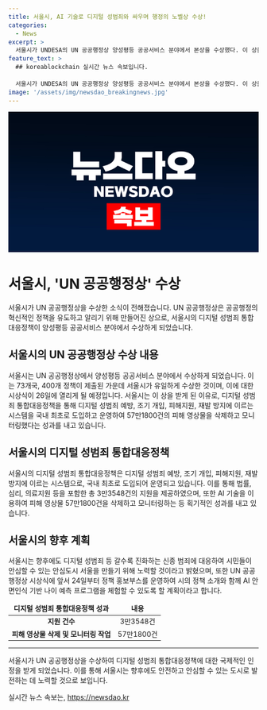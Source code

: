 ```yaml
---
title: 서울시, AI 기술로 디지털 성범죄와 싸우며 행정의 노벨상 수상!
categories:
  - News
excerpt: >
  서울시가 UNDESA의 UN 공공행정상 양성평등 공공서비스 분야에서 본상을 수상했다. 이 상을 받게 된 것은 디지털 성범죄 통합대응정책으로, 피해자 지원 및 디지털 성범죄 예방과 관련 AI 기술 도입으로 주목받고 있다. 서울시는 이를 통해 방대한 양의 피해 영상 삭제 및 모니터링을 진행했으며, 지원 시스템을 구축하여 피해자에게 원스톱 지원을 제공하고 있다. 또한 아동ㆍ청소년 디지털 성범죄에 대한 특별한 관심을 보이고 있으며, 이를 통해 안전한 도시 서울을 만들기 위한 노력을 다짐했다.
feature_text: >
  ## koreablockchain 실시간 뉴스 속보입니다.

  서울시가 UNDESA의 UN 공공행정상 양성평등 공공서비스 분야에서 본상을 수상했다. 이 상을 받게 된 것은 디지털 성범죄 통합대응정책으로, 피해자 지원 및 디지털 성범죄 예방과 관련 AI 기술 도입으로 주목받고 있다. 서울시는 이를 통해 방대한 양의 피해 영상 삭제 및 모니터링을 진행했으며, 지원 시스템을 구축하여 피해자에게 원스톱 지원을 제공하고 있다. 또한 아동ㆍ청소년 디지털 성범죄에 대한 특별한 관심을 보이고 있으며, 이를 통해 안전한 도시 서울을 만들기 위한 노력을 다짐했다.
image: '/assets/img/newsdao_breakingnews.jpg'
---
```


<p><img src="/assets/img/newsdao_breakingnews.jpg" alt="koreablockchain 속보" /></p>

<h1 data-ke-size="size26">서울시, 'UN 공공행정상' 수상</h1>

<p data-ke-size="size16">서울시가 UN 공공행정상을 수상한 소식이 전해졌습니다. UN 공공행정상은 공공행정의 혁신적인 정책을 유도하고 알리기 위해 만들어진 상으로, 서울시의 디지털 성범죄 통합대응정책이 양성평등 공공서비스 분야에서 수상하게 되었습니다.</p>

<h2 data-ke-size="size24">서울시의 UN 공공행정상 수상 내용</h2>

<p data-ke-size="size16">서울시는 UN 공공행정상에서 양성평등 공공서비스 분야에서 수상하게 되었습니다. 이는 73개국, 400개 정책이 제출된 가운데 서울시가 유일하게 수상한 것이며, 이에 대한 시상식이 26일에 열리게 될 예정입니다. 서울시는 이 상을 받게 된 이유로, 디지털 성범죄 통합대응정책을 통해 디지털 성범죄 예방, 조기 개입, 피해지원, 재발 방지에 이르는 시스템을 국내 최초로 도입하고 운영하여 57만1800건의 피해 영상물을 삭제하고 모니터링했다는 성과를 내고 있습니다.</p>

<h2 data-ke-size="size24">서울시의 디지털 성범죄 통합대응정책</h2>

<p data-ke-size="size16">서울시의 디지털 성범죄 통합대응정책은 디지털 성범죄 예방, 조기 개입, 피해지원, 재발 방지에 이르는 시스템으로, 국내 최초로 도입되어 운영되고 있습니다. 이를 통해 법률, 심리, 의료지원 등을 포함한 총 3만3548건의 지원을 제공하였으며, 또한 AI 기술을 이용하여 피해 영상물 57만1800건을 삭제하고 모니터링하는 등 획기적인 성과를 내고 있습니다.</p>

<h2 data-ke-size="size24">서울시의 향후 계획</h2>

<p data-ke-size="size16">서울시는 향후에도 디지털 성범죄 등 갈수록 진화하는 신종 범죄에 대응하여 시민들이 안심할 수 있는 안심도시 서울을 만들기 위해 노력할 것이라고 밝혔으며, 또한 UN 공공행정상 시상식에 앞서 24일부터 정책 홍보부스를 운영하여 시의 정책 소개와 함께 AI 안면인식 기반 나이 예측 프로그램을 체험할 수 있도록 할 계획이라고 합니다.</p>

<table>
<thead>
<tr>
<td style="text-align: center; height: 17px;"><b>디지털 성범죄 통합대응정책 성과</b></td>
<td style="text-align: center; height: 17px;"><b>내용</b></td>
</tr>
</thead>
<tbody>
<tr>
<td style="text-align: center; height: 17px;"><b>지원 건수</b></td>
<td style="text-align: center; height: 17px;">3만3548건</td>
</tr>
<tr>
<td style="text-align: center; height: 17px;"><b>피해 영상물 삭제 및 모니터링 작업</b></td>
<td style="text-align: center; height: 17px;">57만1800건</td>
</tr>
</tbody>
</table>

<hr>

<p data-ke-size="size16">서울시가 UN 공공행정상을 수상하여 디지털 성범죄 통합대응정책에 대한 국제적인 인정을 받게 되었습니다. 이를 통해 서울시는 향후에도 안전하고 안심할 수 있는 도시로 발전하는 데 노력할 것으로 보입니다.</p>
실시간 뉴스 속보는, <a href="https://newsdao.kr" rel="dofollow">https://newsdao.kr</a>


